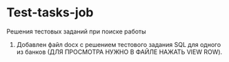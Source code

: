 # Test-tasks-job
Решения тестовых заданий при поиске работы
1. Добавлен файл docx с решением тестового задания SQL для одного из банков (ДЛЯ ПРОСМОТРА НУЖНО В ФАЙЛЕ НАЖАТЬ VIEW ROW).
